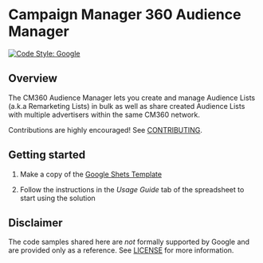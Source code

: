 <!--
Copyright 2023 Google LLC

Licensed under the Apache License, Version 2.0 (the "License");
you may not use this file except in compliance with the License.
You may obtain a copy of the License at

      http://www.apache.org/licenses/LICENSE-2.0

Unless required by applicable law or agreed to in writing, software
distributed under the License is distributed on an "AS IS" BASIS,
WITHOUT WARRANTIES OR CONDITIONS OF ANY KIND, either express or implied.
See the License for the specific language governing permissions and
limitations under the License.
-->

# Campaign Manager 360 Audience Manager

[![Code Style: Google](https://img.shields.io/badge/code%20style-google-blueviolet.svg)](https://github.com/google/gts)

## Overview

The CM360 Audience Manager lets you create and manage Audience Lists (a.k.a Remarketing Lists) in bulk as well as share created Audience Lists with multiple advertisers within the same CM360 network.

Contributions are highly encouraged! See [CONTRIBUTING](CONTRIBUTING).

## Getting started

1.  Make a copy of the
    [Google Shets Template](https://docs.google.com/spreadsheets/d/1wd1kw4dIHY5IVJFsw1v8_smZlU9BBzKKVWTgXGzzs_U)

1.  Follow the instructions in the _Usage Guide_ tab of the spreadsheet to start using the solution

## Disclaimer

The code samples shared here are _not_ formally supported by Google and are provided only as a reference. See [LICENSE](LICENSE) for more information.
